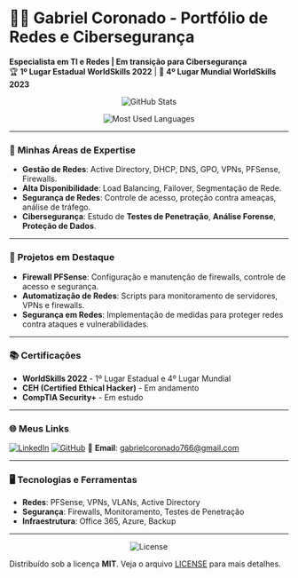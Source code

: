# 👨‍💻 Gabriel Coronado - Portfólio de Redes e Cibersegurança

**Especialista em TI e Redes | Em transição para Cibersegurança**  
🏆 **1º Lugar Estadual WorldSkills 2022** | 🥈 **4º Lugar Mundial WorldSkills 2023**

<div align="center">
  <!-- GitHub Stats Card -->
  
 ![GitHub Stats](https://github-readme-stats.vercel.app/api?username=gabriel-coronado&show_icons=true&count_private=true&hide=prs&hide_title=true&hide_border=true&theme=radical)

  <!-- Most Used Languages Card -->
  ![Most Used Languages](https://github-readme-stats.vercel.app/api/top-langs/?username=gabriel-coronado&layout=compact&hide_title=true&hide_border=true&theme=radical)
</div>

---

### 🔧 **Minhas Áreas de Expertise**
- **Gestão de Redes**: Active Directory, DHCP, DNS, GPO, VPNs, PFSense, Firewalls.
- **Alta Disponibilidade**: Load Balancing, Failover, Segmentação de Rede.
- **Segurança de Redes**: Controle de acesso, proteção contra ameaças, análise de tráfego.
- **Cibersegurança**: Estudo de **Testes de Penetração**, **Análise Forense**, **Proteção de Dados**.

---

### 💼 **Projetos em Destaque**
- **Firewall PFSense**: Configuração e manutenção de firewalls, controle de acesso e segurança.
- **Automatização de Redes**: Scripts para monitoramento de servidores, VPNs e firewalls.
- **Segurança em Redes**: Implementação de medidas para proteger redes contra ataques e vulnerabilidades.

---

### 📚 **Certificações**
- **WorldSkills 2022** - 1º Lugar Estadual e 4º Lugar Mundial
- **CEH (Certified Ethical Hacker)** - Em andamento
- **CompTIA Security+** - Em estudo

---

### 🌐 **Meus Links**
[![LinkedIn]([https://img.shields.io/badge/LinkedIn-Gabriel%20Coronado-blue?style=flat-square&logo=linkedin)](https://www.linkedin.com/in/gabriel-coronado](https://www.linkedin.com/in/gabriel-coronado-693a6b247/))  
[![GitHub](https://img.shields.io/badge/GitHub-gabriel--coronado-black?style=flat-square&logo=github)]([https://github.com/gabriel-coronado](https://github.com/BackupTrabalho1212))  
📧 **Email**: gabrielcoronado766@gmail.com

---

### 🖥️ **Tecnologias e Ferramentas**
- **Redes**: PFSense, VPNs, VLANs, Active Directory
- **Segurança**: Firewalls, Monitoramento, Testes de Penetração
- **Infraestrutura**: Office 365, Azure, Backup

---

<div align="center">
  <img src="https://img.shields.io/badge/License-MIT-brightgreen?style=flat-square" alt="License">
</div>

Distribuído sob a licença **MIT**. Veja o arquivo [LICENSE](LICENSE) para mais detalhes.
